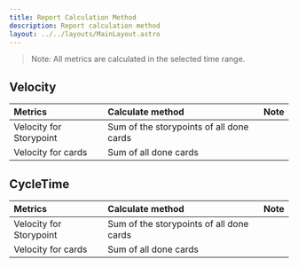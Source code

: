 ```yaml
---
title: Report Calculation Method
description: Report calculation method
layout: ../../layouts/MainLayout.astro
---
```


> Note: All metrics are calculated in the selected time range.

## Velocity

| Metrics                 | Calculate method                         | Note |
| :---------------------- | :--------------------------------------- | :--- |
| Velocity for Storypoint | Sum of the storypoints of all done cards |      |
| Velocity for cards      | Sum of all done cards                    |      |

## CycleTime

| Metrics                 | Calculate method                         | Note |
| :---------------------- | :--------------------------------------- | :--- |
| Velocity for Storypoint | Sum of the storypoints of all done cards |      |
| Velocity for cards      | Sum of all done cards                    |      |
